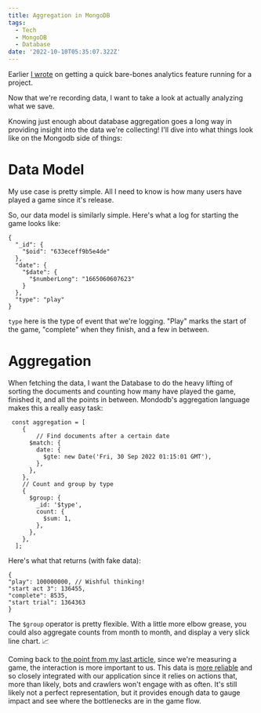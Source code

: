 ```yaml
---
title: Aggregation in MongoDB
tags:
  - Tech
  - MongoDB
  - Database
date: '2022-10-10T05:35:07.322Z'
---
```


Earlier [I wrote](diyanalytics) on getting a quick bare-bones analytics feature running for a project.

Now that we're recording data, I want to take a look at actually analyzing what we save.

Knowing just enough about database aggregation goes a long way in providing insight into the data we're collecting! I'll dive into what things look like on the Mongodb side of things:

# Data Model

My use case is pretty simple. All I need to know is how many users have played a game since it's release.

So, our data model is similarly simple. Here's what a log for starting the game looks like:

```
{
  "_id": {
    "$oid": "633eceff9b5e4de"
  },
  "date": {
    "$date": {
      "$numberLong": "1665060607623"
    }
  },
  "type": "play"
}
```

`type` here is the type of event that we're logging. "Play" marks the start of the game, "complete" when they finish, and a few in between.

# Aggregation

When fetching the data, I want the Database to do the heavy lifting of sorting the documents and counting how many have played the game, finished it, and all the points in between. Mondodb's aggregation language makes this a really easy task:

```
 const aggregation = [
    {
    	// Find documents after a certain date
      $match: {
        date: {
          $gte: new Date('Fri, 30 Sep 2022 01:15:01 GMT'),
        },
      },
    },
    // Count and group by type
    {
      $group: {
        _id: '$type',
        count: {
          $sum: 1,
        },
      },
    },
  ];

```

Here's what that returns (with fake data):

```
{
"play": 100000000, // Wishful thinking!
"start act 3": 136455,
"complete": 8535,
"start trial": 1364363
}

```

The `$group` operator is pretty flexible. With a little more elbow grease, you could also aggregate counts from month to month, and display a very slick line chart. 📈

Coming back to [the point from my last article](/diyanalytics), since we're measuring a game, the interaction is more important to us. This data is [more reliable](/analytics) and so closely integrated with our application since it relies on actions that, more than likely, bots and crawlers won't engage with as often. It's still likely not a perfect representation, but it provides enough data to gauge impact and see where the bottlenecks are in the game flow.
